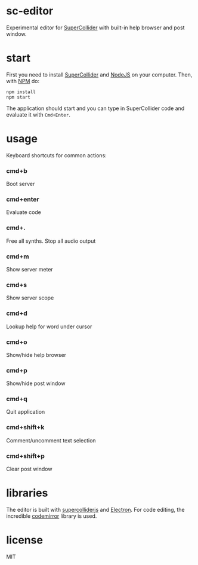 # sc-editor

Experimental editor for [SuperCollider](https://github.com/supercollider/supercollider) with built-in help browser and post window.

# start

First you need to install [SuperCollider](https://github.com/supercollider/supercollider) and [NodeJS](https://nodejs.org/en/) on your computer. Then, with [NPM](https://www.npmjs.com/) do:

```
npm install
npm start
```

The application should start and you can type in SuperCollider code and evaluate it with `Cmd+Enter`.


# usage

Keyboard shortcuts for common actions:

### cmd+b
Boot server

### cmd+enter
Evaluate code

### cmd+.
Free all synths. Stop all audio output

### cmd+m
Show server meter

### cmd+s
Show server scope

### cmd+d
Lookup help for word under cursor

### cmd+o
Show/hide help browser

### cmd+p
Show/hide post window

### cmd+q
Quit application

### cmd+shift+k
Comment/uncomment text selection

### cmd+shift+p
Clear post window

# libraries

The editor is built with [supercolliderjs](https://github.com/crucialfelix/supercolliderjs) and [Electron](https://electronjs.org/docs). For code editing, the incredible [codemirror](https://codemirror.net/) library is used.


# license

MIT
